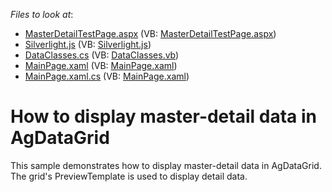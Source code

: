 <!-- default file list -->
*Files to look at*:

* [MasterDetailTestPage.aspx](./CS/MasterDetail.Web/MasterDetailTestPage.aspx) (VB: [MasterDetailTestPage.aspx](./VB/MasterDetail.Web/MasterDetailTestPage.aspx))
* [Silverlight.js](./CS/MasterDetail.Web/Silverlight.js) (VB: [Silverlight.js](./VB/MasterDetail.Web/Silverlight.js))
* [DataClasses.cs](./CS/MasterDetail/DataClasses.cs) (VB: [DataClasses.vb](./VB/MasterDetail/DataClasses.vb))
* [MainPage.xaml](./CS/MasterDetail/MainPage.xaml) (VB: [MainPage.xaml](./VB/MasterDetail/MainPage.xaml))
* [MainPage.xaml.cs](./CS/MasterDetail/MainPage.xaml.cs) (VB: [MainPage.xaml](./VB/MasterDetail/MainPage.xaml))
<!-- default file list end -->
# How to display master-detail data in AgDataGrid


<p>This sample demonstrates how to display master-detail data in AgDataGrid.  The grid's PreviewTemplate is used to display detail data.</p>

<br/>



